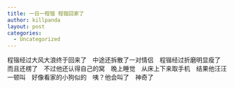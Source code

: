 ```yaml
---
title: 一日一程锴 程锴回家了
author: killpanda
layout: post
categories:
  - Uncategorized
---
```

程锴经过大风大浪终于回来了　中途还拆散了一对情侣　程锴经过折磨明显瘦了　而且还楞了　不过他还认得自己的窝　晚上睡觉　从床上下来取手机　结果他汪汪一顿叫　好像看家的小狗似的　咦？他会叫了　神奇了

